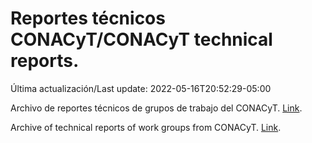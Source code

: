 # Reportes técnicos CONACyT/CONACyT technical reports.

Última actualización/Last update: 2022-05-16T20:52:29-05:00

Archivo de reportes técnicos de grupos de trabajo del CONACyT. [Link](https://salud.conacyt.mx/coronavirus/investigacion/productos/).

Archive of technical reports of work groups from CONACyT. [Link](https://salud.conacyt.mx/coronavirus/investigacion/productos/).
